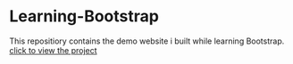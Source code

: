 # Learning-Bootstrap

This repositiory contains the demo website i built while learning Bootstrap.
[click to view the project](https://odiasesamuel.github.io/Learning-Bootstrap/)